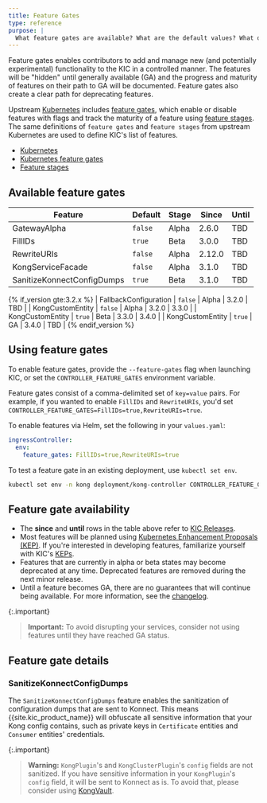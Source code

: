 ```yaml
---
title: Feature Gates
type: reference
purpose: |
  What feature gates are available? What are the default values? What do they do?
---
```


Feature gates enables contributors to add and manage new (and potentially experimental) functionality to the KIC in a controlled manner. The features will be "hidden" until generally available (GA) and the progress and maturity of features on their path to GA will be documented. Feature gates also create a clear path for deprecating features.

Upstream [Kubernetes][k8s] includes [feature gates][gates], which enable or disable features with flags and track the maturity of a feature using [feature stages][stages].
The same definitions of `feature gates` and `feature stages` from upstream Kubernetes are used to define KIC's list of features.

* [Kubernetes](https://kubernetes.io)
* [Kubernetes feature gates](https://kubernetes.io/docs/reference/command-line-tools-reference/feature-gates/)
* [Feature stages](https://kubernetes.io/docs/reference/command-line-tools-reference/feature-gates/#feature-stages)

## Available feature gates

| Feature                    | Default | Stage | Since  | Until |
|----------------------------|---------|-------|--------|-------|
| GatewayAlpha               | `false` | Alpha | 2.6.0  | TBD   |
| FillIDs                    | `true`  | Beta  | 3.0.0  | TBD   |
| RewriteURIs                | `false` | Alpha | 2.12.0 | TBD   |
| KongServiceFacade          | `false` | Alpha | 3.1.0  | TBD   |
| SanitizeKonnectConfigDumps | `true`  | Beta  | 3.1.0  | TBD   |
{% if_version gte:3.2.x %}
| FallbackConfiguration      | `false` | Alpha | 3.2.0  | TBD   |
| KongCustomEntity           | `false` | Alpha | 3.2.0  | 3.3.0 |
| KongCustomEntity           | `true`  | Beta  | 3.3.0  | 3.4.0 |
| KongCustomEntity           | `true`  | GA    | 3.4.0  | TBD   |
{% endif_version %}

## Using feature gates

To enable feature gates, provide the `--feature-gates` flag when launching KIC, or set the `CONTROLLER_FEATURE_GATES` environment variable.

Feature gates consist of a comma-delimited set of `key=value` pairs. For example, if you wanted to enable `FillIDs` and `RewriteURIs`, you'd set `CONTROLLER_FEATURE_GATES=FillIDs=true,RewriteURIs=true`.

To enable features via Helm, set the following in your `values.yaml`:

```yaml
ingressController:
  env:
    feature_gates: FillIDs=true,RewriteURIs=true
```

To test a feature gate in an existing deployment, use `kubectl set env`.

```bash
kubectl set env -n kong deployment/kong-controller CONTROLLER_FEATURE_GATES="FillIDs=true,RewriteURIs=true" -c ingress-controller
```

## Feature gate availability

* The **since** and **until** rows in the table above refer to [KIC Releases][releases].
* Most features will be planned using [Kubernetes Enhancement Proposals (KEP)][k8s-keps]. If you're interested in developing features, familiarize yourself with KIC's [KEPs][kic-keps].
* Features that are currently in alpha or beta states may become deprecated at any time. Deprecated features are removed during the next minor release.
* Until a feature becomes GA, there are no guarantees that will continue being available. For more information, see the [changelog](https://github.com/Kong/kubernetes-ingress-controller/blob/main/CHANGELOG.md).

{:.important}
>**Important:** To avoid disrupting your services, consider not using features until they have reached GA status.

[k8s]:https://kubernetes.io
[gates]:https://kubernetes.io/docs/reference/command-line-tools-reference/feature-gates/
[stages]:https://kubernetes.io/docs/reference/command-line-tools-reference/feature-gates/#feature-stages
[k8s-keps]:https://github.com/kubernetes/enhancements
[kic-keps]:https://github.com/Kong/kubernetes-ingress-controller/tree/main/keps
[releases]:https://github.com/Kong/kubernetes-ingress-controller/releases

## Feature gate details

### SanitizeKonnectConfigDumps

The `SanitizeKonnectConfigDumps` feature enables the sanitization of configuration dumps that are sent to Konnect.
This means {{site.kic_product_name}} will obfuscate all sensitive information that your Kong config contains, such as
private keys in `Certificate` entities and `Consumer` entities' credentials.

{:.important}
> **Warning:** `KongPlugin`'s and `KongClusterPlugin`'s `config` fields are not sanitized. If you have sensitive information
> in your `KongPlugin`'s `config` field, it will be sent to Konnect as is. To avoid that, please consider using
> [KongVault](/kubernetes-ingress-controller/{{page.release}}/reference/custom-resources/#kongvault).

